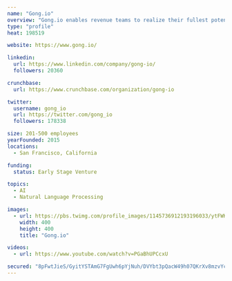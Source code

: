 ```yaml
---
name: "Gong.io"
overview: "Gong.io enables revenue teams to realize their fullest potential by unveiling customer reality."
type: "profile"
heat: 198519

website: https://www.gong.io/

linkedin:
  url: https://www.linkedin.com/company/gong-io/
  followers: 20360

crunchbase:
  url: https://www.crunchbase.com/organization/gong-io

twitter:
  username: gong_io
  url: https://twitter.com/gong_io
  followers: 178338

size: 201-500 employees
yearFounded: 2015
locations:
  - San Francisco, California

funding:
  status: Early Stage Venture

topics:
  - AI
  - Natural Language Processing

images:
  - url: https://pbs.twimg.com/profile_images/1145736912193196033/ytFWK30j_400x400.png
    width: 400
    height: 400
    title: "Gong.io"

videos:
  - url: https://www.youtube.com/watch?v=PGaBhUPCcxU

secured: "8pFwtJieS/GyitYSTAmG7FgUwh6pYjNuh/DVYbt3pQacW49h07QKrXv8mzvYc2SQL4fqUboklzgFWOVvtB/ysx+jwELsFo/TGIxBHC0FrbFLkdbHyVf1bH3x+dnj7KjFKM6WLOIt2YiEtYEsBXlVdJ1AtXjNY1F8DdtctP4FbVJfU+01eDyQXKJbwPCPA26YsbpIsxWr4NwbtAHdsAcryv61ICcBRpHgDu/cwBRLHIH+T6oV5YDxIxfXfAMIghwG4PWZ72iODx+8/ah8PbMUfg==;m3Cg45Xg2xEgnqzg0JNcoA=="
---
```


